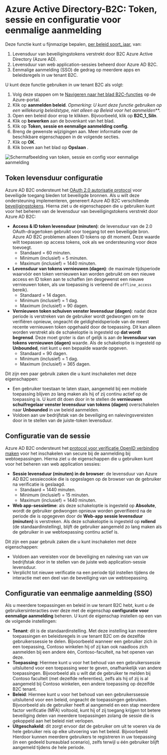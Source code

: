 <properties
    pageTitle="Azure Active Directory-B2C: Token, sessie en configuratie voor eenmalige aanmelding | Microsoft Azure"
    description="Token, sessie en configuratie van eenmalige aanmelding in Azure Active Directory B2C"
    services="active-directory-b2c"
    documentationCenter=""
    authors="swkrish"
    manager="mbaldwin"
    editor="bryanla"/>

<tags
    ms.service="active-directory-b2c"
    ms.workload="identity"
    ms.tgt_pltfrm="na"
    ms.devlang="na"
    ms.topic="article"
    ms.date="07/24/2016"
    ms.author="swkrish"/>

# <a name="azure-active-directory-b2c-token-session-and-single-sign-on-configuration"></a>Azure Active Directory-B2C: Token, sessie en configuratie voor eenmalige aanmelding

Deze functie kunt u fijnmazige bepalen, [per beleid soort_jaar](active-directory-b2c-reference-policies.md), van:
 
1. Levensduur van beveiligingstokens verstrekt door B2C Azure Active Directory (Azure AD).
2. Levensduur van web application-sessies beheerd door Azure AD B2C.
3. Eenmalige aanmelding (SSO) de gedrag op meerdere apps en beleidsregels in uw tenant B2C.

U kunt deze functie gebruiken in uw tenant B2C als volgt:

1. Volg deze stappen om te [Navigeren naar het blad B2C-functies](active-directory-b2c-app-registration.md#navigate-to-the-b2c-features-blade) op de Azure-portal.
2. Klik op **aanmelden beleid**. *Opmerking: U kunt deze functie gebruiken op een willekeurig beleidstype, niet alleen op* *Beleid voor het aanmelden***.
3. Open een beleid door erop te klikken. Bijvoorbeeld, klik op **B2C_1_SiIn**.
4. Klik op **bewerken** aan de bovenkant van het blad.
5. Klik op **Token, sessie en eenmalige aanmelding config**.
6. Breng de gewenste wijzigingen aan. Meer informatie over de beschikbare eigenschappen in de volgende secties.
7. Klik op **OK**.
8. Klik boven aan het blad op **Opslaan** .

![Schermafbeelding van token, sessie en config voor eenmalige aanmelding](./media/active-directory-b2c-token-session-sso/token-session-sso.png)

## <a name="token-lifetimes-configuration"></a>Token levensduur configuratie

Azure AD B2C ondersteunt het [OAuth 2.0 autorisatie protocol](active-directory-b2c-reference-protocols.md) voor beveiligde toegang bieden tot beveiligde bronnen. Als u wilt deze ondersteuning implementeren, genereert Azure AD B2C verschillende [beveiligingstokens](active-directory-b2c-reference-tokens.md). Hierna ziet u de eigenschappen die u gebruiken kunt voor het beheren van de levensduur van beveiligingstokens verstrekt door Azure AD B2C:

- **Access & ID token levensduur (minuten)**: de levensduur van de 2.0 OAuth-dragertoken gebruikt voor toegang tot een beveiligde bron. Azure AD B2C problemen alleen ID tokens op dit moment. Deze waarde wilt toepassen op access tokens, ook als we ondersteuning voor deze toevoegt.
   - Standaard = 60 minuten.
   - Minimum (inclusief) = 5 minuten.
   - Maximum (inclusief) = 1440 minuten.
- **Levensduur van tokens vernieuwen (dagen)**: de maximale tijdsperiode waarvóór een token vernieuwen kan worden gebruikt om een nieuwe access en ID token aan te schaffen (en desgewenst een nieuwe vernieuwen token, als uw toepassing is verleend de `offline_access` bereik).
   - Standaard = 14 dagen.
   - Minimum (inclusief) = 1 dag.
   - Maximum (inclusief) = 90 dagen.
- **Vernieuwen token schuiven venster levensduur (dagen)**: nadat deze periode is verstreken van de gebruiker wordt gedwongen om te verifiëren opnieuw, ongeacht de geldigheidsperiode van de meest recente vernieuwen token opgehaald door de toepassing. Dit kan alleen worden verstrekt als de schakeloptie is ingesteld op **dat wordt begrensd**. Deze moet groter is dan of gelijk is aan de **levensduur van tokens vernieuwen (dagen)** waarde. Als de schakeloptie is ingesteld op **Unbounded**, niet kunt u een bepaalde waarde opgeven.
   - Standaard = 90 dagen.
   - Minimum (inclusief) = 1 dag.
   - Maximum (inclusief) = 365 dagen.

Dit zijn een paar gebruik zaken die u kunt inschakelen met deze eigenschappen:

- Een gebruiker toestaan te laten staan, aangemeld bij een mobiele toepassing blijven zo lang maken als hij of zij continu actief op de toepassing is. U kunt dit doen door in te stellen de **vernieuwen schuifregelaar venster levensduur van tokens (dagen)** overschakelen naar **Unbounded** in uw beleid aanmelden.
- Voldoen aan uw bedrijfstak van de beveiliging en nalevingsvereisten door in te stellen van de juiste-token levensduur.

## <a name="session-configuration"></a>Configuratie van de sessie

Azure AD B2C ondersteunt het [protocol voor verificatie OpenID verbinding maken](active-directory-b2c-reference-oidc.md) voor het inschakelen van secure bij de aanmelding bij webtoepassingen. Hierna ziet u de eigenschappen die u gebruiken kunt voor het beheren van web application sessies:

- **Sessie levensduur (minuten) in de browser**: de levensduur van Azure AD B2C sessiecookie die is opgeslagen op de browser van de gebruiker na verificatie is geslaagd.
   - Standaard = 1440 minuten.
   - Minimum (inclusief) = 15 minuten.
   - Maximum (inclusief) = 1440 minuten.
- **Web app-sessietime**: als deze schakeloptie is ingesteld op **Absolute**, wordt de gebruiker gedwongen opnieuw worden geverifieerd na de periode die is opgegeven door de **Web-app sessie levensduur (minuten)** is verstreken. Als deze schakeloptie is ingesteld op **rollend** (de standaardinstelling), blijft de gebruiker aangemeld zo lang maken als de gebruiker in uw webtoepassing continu actief is.

Dit zijn een paar gebruik zaken die u kunt inschakelen met deze eigenschappen:

- Voldoen aan vereisten voor de beveiliging en naleving van van uw bedrijfstak door in te stellen van de juiste web application-sessie levensduur.
- Verplicht tot nieuwe verificatie na een periode tijd instellen tijdens de interactie met een deel van de beveiliging van uw webtoepassing. 

## <a name="single-sign-on-sso-configuration"></a>Configuratie van eenmalige aanmelding (SSO)

Als u meerdere toepassingen en beleid in uw tenant B2C hebt, kunt u de gebruikersinteracties over deze met de eigenschap **configuratie voor eenmalige aanmelding** beheren. U kunt de eigenschap instellen op een van de volgende instellingen:

- **Tenant**: dit is de standaardinstelling. Met deze instelling kan meerdere toepassingen en beleidsregels in uw tenant B2C om de dezelfde gebruikerssessie te delen. Bijvoorbeeld wanneer een gebruiker zich in een toepassing, Contoso winkelen hij of zij kan ook naadloos zich aanmelden bij een andere één, Contoso-faculteit, na het openen van deze.
- **Toepassing**: Hiermee kunt u voor het behoud van een gebruikerssessie uitsluitend voor een toepassing weer te geven, onafhankelijk van andere toepassingen. Bijvoorbeeld als u wilt dat de gebruiker te melden bij Contoso faculteit (met dezelfde referenties), zelfs als hij of zij is al aangemeld bij Contoso winkelen, een andere toepassing op dezelfde B2C tenant. 
- **Beleid**: Hiermee kunt u voor het behoud van een gebruikerssessie uitsluitend voor een beleid, ongeacht de toepassingen gebruiken. Bijvoorbeeld als de gebruiker heeft al aangemeld en een stap meerdere factor verificatie (MFA) voltooid, kunt hij of zij toegang krijgen tot betere beveiliging delen van meerdere toepassingen zolang de sessie die is gekoppeld aan het beleid niet verlopen.
- **Uitgeschakeld**: dit zorgt ervoor dat de gebruiker om uit te voeren via de hele gebruiker reis op elke uitvoering van het beleid. Bijvoorbeeld Hierdoor kunnen meerdere gebruikers te registreren in uw toepassing (in een gedeeld bureaublad scenario), zelfs terwijl u één gebruiker blijft aangemeld tijdens de hele periode.
